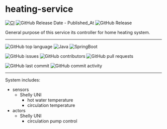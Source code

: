 # heating-service

[![CI](https://github.com/smart-home-automation-system/heating-service/actions/workflows/CI.yml/badge.svg)](https://github.com/smart-home-automation-system/heating-service/actions/workflows/CI.yml)
![GitHub Release Date - Published_At](https://img.shields.io/github/release-date/smart-home-automation-system/heating-service?style=plastic)
![GitHub Release](https://img.shields.io/github/v/release/smart-home-automation-system/heating-service?style=plastic)

General purpose of this service its controller for home heating system.

---

![GitHub top language](https://img.shields.io/github/languages/top/smart-home-automation-system/heating-service?style=plastic)
![Java](https://img.shields.io/badge/java-17-yellow?style=plastic)
![SpringBoot](https://img.shields.io/badge/SpringBoot-3.3.3-blue?style=plastic)

![GitHub issues](https://img.shields.io/github/issues/smart-home-automation-system/heating-service?style=plastic)
![GitHub contributors](https://img.shields.io/github/contributors/smart-home-automation-system/heating-service?style=plastic)
![GitHub pull requests](https://img.shields.io/github/issues-pr-raw/smart-home-automation-system/heating-service?style=plastic)

![GitHub last commit](https://img.shields.io/github/last-commit/smart-home-automation-system/heating-service?style=plastic)
![GitHub commit activity](https://img.shields.io/github/commit-activity/m/smart-home-automation-system/heating-service?style=plastic)

---

System includes:

- sensors
    - Shelly UNI
        - hot water temperature
        - circulation temperature
- actors
    - Shelly UNI
        - circulation pump control